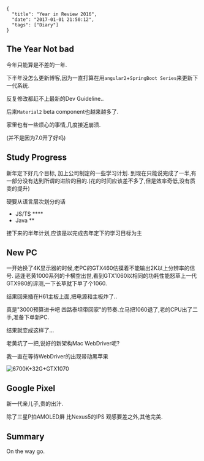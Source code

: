 ```metadata
{
  "title": "Year in Review 2016",
  "date": "2017-01-01 21:50:12",
  "tags": ["Diary"]
}
```

## The Year Not bad

今年只能算是不差的一年.

下半年没怎么更新博客,因为一直打算在用`angular2`+`SpringBoot Series`来更新下一代系统.

反复修改都赶不上最新的Dev Guideline..

后来`Material2` beta component也越来越多了.

家里也有一些烦心的事情,几度接近崩溃.

(并不是因为7.0开了好吗)

## Study Progress
新年定下好几个目标,
加上公司制定的一些学习计划.
到现在只能说完成了一半,有一部分没有达到所谓的进阶的目的.(花的时间应该差不多了,但是效率奇低,没有质变的提升)

硬要从语言层次划分的话
* JS/TS \*\*\*\*
* Java \*\*

接下来的半年计划,应该是以完成去年定下的学习目标为主

## New PC 
一开始换了4K显示器的时候,老PC的GTX460估摸着不能输出2K以上分辨率的信号.
适逢老黄1000系列的卡横空出世,看到GTX1060以相同的功耗性能怒草上一代GTX980的评测,一下长草就下单了个1060.

结果回来插在H61主板上面,把电源和主板炸了..

真是"3000预算进卡吧 四路泰坦带回家"的节奏.立马把1060退了,老的CPU出了二手,准备下单新PC.

结果就变成这样了...

老黄坑了一把,说好的新架构Mac WebDriver呢?

我一直在等待WebDriver的出现带动黑苹果


![6700K+32G+GTX1070](https://wx2.sinaimg.cn/large/7755dd69gy1fceizh66juj215u16m79s.jpg)


## Google Pixel

新一代亲儿子,贵的出汁.

除了三星P拍AMOLED屏 比Nexus5的IPS 观感要差之外,其他完美.


## Summary

On the way go.
